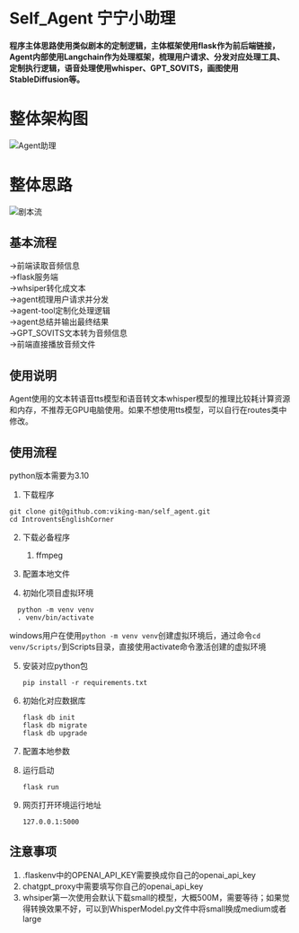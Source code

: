 # Self_Agent 宁宁小助理
#### 程序主体思路使用类似剧本的定制逻辑，主体框架使用flask作为前后端链接，Agent内部使用Langchain作为处理框架，梳理用户请求、分发对应处理工具、定制执行逻辑，语音处理使用whisper、GPT_SOVITS，画图使用StableDiffusion等。

# 整体架构图
![Agent助理](https://github.com/viking-man/self_agent/assets/22117154/b71e73a5-746d-4d2e-9e83-7ae0488205bf)

# 整体思路
![剧本流](https://github.com/viking-man/self_agent/assets/22117154/e262679f-66bd-4f3d-8c36-4d2f04aaaf88)

## 基本流程
->前端读取音频信息  
->flask服务端  
->whsiper转化成文本  
->agent梳理用户请求并分发  
->agent-tool定制化处理逻辑   
->agent总结并输出最终结果  
->GPT_SOVITS文本转为音频信息  
->前端直接播放音频文件  

## 使用说明
Agent使用的文本转语音tts模型和语音转文本whisper模型的推理比较耗计算资源和内存，不推荐无GPU电脑使用。如果不想使用tts模型，可以自行在routes类中修改。

## 使用流程  
python版本需要为3.10  

1. 下载程序
```
git clone git@github.com:viking-man/self_agent.git
cd IntroventsEnglishCorner
```
2. 下载必备程序
   
   1. ffmpeg
3. 配置本地文件

   
   
4. 初始化项目虚拟环境  
```
  python -m venv venv
  . venv/bin/activate
```

windows用户在使用`python -m venv venv`创建虚拟环境后，通过命令`cd venv/Scripts/`到Scripts目录，直接使用activate命令激活创建的虚拟环境

5. 安装对应python包

   `pip install -r requirements.txt`
6. 初始化对应数据库
   ```
   flask db init
   flask db migrate
   flask db upgrade
   ```
7. 配置本地参数
8. 运行启动
   
   `flask run`

9. 网页打开环境运行地址
   

   `127.0.0.1:5000`

## 注意事项
1. .flaskenv中的OPENAI_API_KEY需要换成你自己的openai_api_key
2. chatgpt_proxy中需要填写你自己的openai_api_key
3. whsiper第一次使用会默认下载small的模型，大概500M，需要等待；如果觉得转换效果不好，可以到WhisperModel.py文件中将small换成medium或者large


